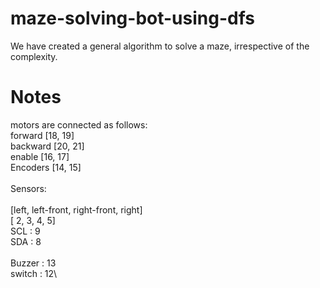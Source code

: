 # maze-solving-bot-using-dfs
We have created a general algorithm to solve a maze, irrespective of the complexity. 
# Notes
motors are connected as follows:\
forward  [18, 19]\
backward [20, 21]\
enable   [16, 17]\
Encoders [14, 15]\
\
Sensors:\
\
[left, left-front, right-front, right]\
[   2,          3,           4,    5]\
SCL : 9\
SDA : 8\
\
Buzzer : 13\
switch : 12\
